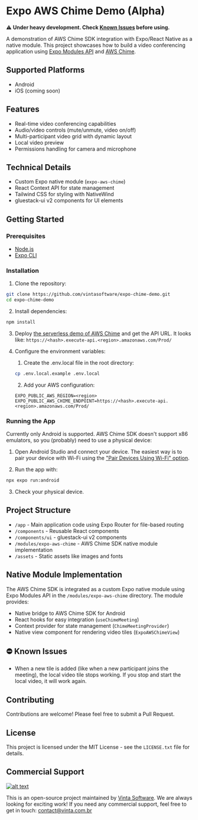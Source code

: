 # Expo AWS Chime Demo (Alpha)

⚠️ **Under heavy development. Check [Known Issues](#known-issues) before using.**

A demonstration of AWS Chime SDK integration with Expo/React Native as a native module. This project showcases how to build a video conferencing application using [Expo Modules API](https://docs.expo.dev/versions/latest/sdk/modules/) and [AWS Chime](https://aws.amazon.com/chime/).

## Supported Platforms

- Android
- iOS (coming soon)

## Features

- Real-time video conferencing capabilities
- Audio/video controls (mute/unmute, video on/off)
- Multi-participant video grid with dynamic layout
- Local video preview
- Permissions handling for camera and microphone

## Technical Details
- Custom Expo native module (`expo-aws-chime`)
- React Context API for state management
- Tailwind CSS for styling with NativeWind
- gluestack-ui v2 components for UI elements

## Getting Started

### Prerequisites
- [Node.js](https://nodejs.org/)
- [Expo CLI](https://docs.expo.dev/get-started/installation/)

### Installation

1. Clone the repository:
```bash
git clone https://github.com/vintasoftware/expo-chime-demo.git
cd expo-chime-demo
```

2. Install dependencies:
```bash
npm install
```

3. Deploy [the serverless demo of AWS Chime](https://github.com/aws/amazon-chime-sdk-js/tree/main/demos/serverless) and get the API URL. It looks like: `https://<hash>.execute-api.<region>.amazonaws.com/Prod/`

4. Configure the environment variables:
    1. Create the .env.local file in the root directory:
    ```bash
    cp .env.local.example .env.local
    ```
    2. Add your AWS configuration:
    ```
    EXPO_PUBLIC_AWS_REGION=<region>
    EXPO_PUBLIC_AWS_CHIME_ENDPOINT=https://<hash>.execute-api.<region>.amazonaws.com/Prod/
    ```

### Running the App

Currently only Android is supported. AWS Chime SDK doesn't support x86 emulators, so you (probably) need to use a physical device:

1. Open Android Studio and connect your device. The easiest way is to pair your device with Wi-Fi using the ["Pair Devices Using Wi-Fi" option](https://developer.android.com/studio/run/device#wireless).


2. Run the app with:

```bash
npx expo run:android
```

3. Check your physical device.

## Project Structure

- `/app` - Main application code using Expo Router for file-based routing
- `/components` - Reusable React components
- `/components/ui` - gluestack-ui v2 components
- `/modules/expo-aws-chime` - AWS Chime SDK native module implementation
- `/assets` - Static assets like images and fonts

## Native Module Implementation

The AWS Chime SDK is integrated as a custom Expo native module using Expo Modules API in the `/modules/expo-aws-chime` directory. The module provides:

- Native bridge to AWS Chime SDK for Android
- React hooks for easy integration (`useChimeMeeting`)
- Context provider for state management (`ChimeMeetingProvider`)
- Native view component for rendering video tiles (`ExpoAWSChimeView`)

## ⛔ Known Issues

- When a new tile is added (like when a new participant joins the meeting), the local video tile stops working. If you stop and start the local video, it will work again.

## Contributing

Contributions are welcome! Please feel free to submit a Pull Request.

## License

This project is licensed under the MIT License - see the `LICENSE.txt` file for details.

## Commercial Support

[![alt text](https://avatars2.githubusercontent.com/u/5529080?s=80&v=4 "Vinta Logo")](https://www.vintasoftware.com/)

This is an open-source project maintained by [Vinta Software](https://www.vinta.com.br/). We are always looking for exciting work! If you need any commercial support, feel free to get in touch: contact@vinta.com.br